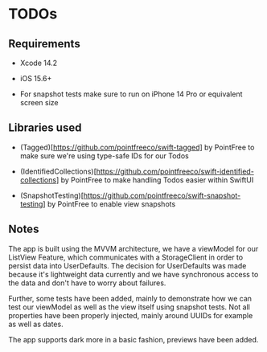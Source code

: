 # TODOs

## Requirements

* Xcode 14.2

* iOS 15.6+

* For snapshot tests make sure to run on iPhone 14 Pro or equivalent screen size

## Libraries used

* (Tagged)[https://github.com/pointfreeco/swift-tagged] by PointFree to make sure we're using type-safe IDs for our Todos

* (IdentifiedCollections)[https://github.com/pointfreeco/swift-identified-collections] by PointFree to make handling Todos easier within SwiftUI

* (SnapshotTesting)[https://github.com/pointfreeco/swift-snapshot-testing] by PointFree to enable view snapshots

## Notes

The app is built using the MVVM architecture, we have a viewModel for our ListView Feature, which communicates with a StorageClient in order to persist data into UserDefaults.
The decision for UserDefaults was made because it's lightweight data currently and we have synchronous access to the data and don't have to worry about failures.

Further, some tests have been added, mainly to demonstrate how we can test our viewModel as well as the view itself using snapshot tests. Not all properties have been properly injected, mainly around UUIDs for example as well as dates.

The app supports dark more in a basic fashion, previews have been added.
